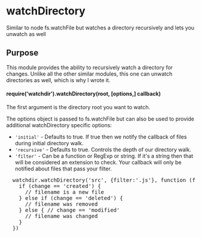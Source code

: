 watchDirectory
==============

Similar to node fs.watchFile but watches a directory recursively and lets you unwatch as well

## Purpose

This module provides the ability to recursively watch a directory for changes.
Unlike all the other similar modules, this one can unwatch directories as well, which is why I wrote it.

#### require('watchdir').watchDirectory(root, [options,] callback)

The first argument is the directory root you want to watch. 

The options object is passed to fs.watchFile but can also be used to provide additional watchDirectory specific options:

* `'initial'` - Defaults to true.  If true then we notify the callback of files during initial directory walk.
* `'recursive'` - Defaults to true.  Controls the depth of our directory walk.
* `'filter'` - Can be a function or RegExp or string.  If it's a string then that will be considered an extension to check.  Your callback will only be notified about files that pass your filter.

<pre>
  watchdir.watchDirectory('src', {filter:'.js'}, function (filename, curr, prev, change) {
    if (change == 'created') {
      // filename is a new file
    } else if (change == 'deleted') {
      // filename was removed
    } else { // change == 'modified'
      // filename was changed
    }
  })
</pre>  